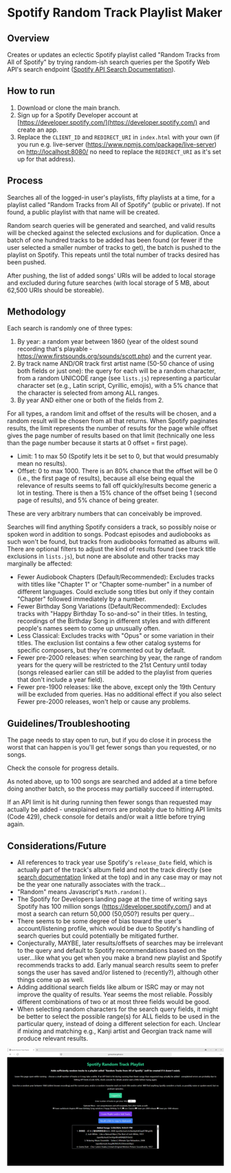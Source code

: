 # Spotify Random Track Playlist Maker

## Overview
Creates or updates an eclectic Spotify playlist called "Random Tracks from All of Spotify" by trying random-ish search queries per the Spotify Web API's search endpoint ([Spotify API Search Documentation](https://developer.spotify.com/documentation/web-api/reference/search)).

## How to run
1. Download or clone the main branch.
2. Sign up for a Spotify Developer account at [https://developer.spotify.com/](https://developer.spotify.com/) and create an app.
3. Replace the `CLIENT_ID` and `REDIRECT_URI` in `index.html` with your own (if you run e.g. live-server (https://www.npmjs.com/package/live-server) on [http://localhost:8080/](http://localhost:8080/) no need to replace the `REDIRECT_URI` as it's set up for that address).

## Process
Searches all of the logged-in user's playlists, fifty playlists at a time, for a playlist called "Random Tracks from All of Spotify" (public or private). If not found, a public playlist with that name will be created.

Random search queries will be generated and searched, and valid results will be checked against the selected exclusions and for duplication. Once a batch of one hundred tracks to be added has been found (or fewer if the user selected a smaller number of tracks to get), the batch is pushed to the playlist on Spotify. This repeats until the total number of tracks desired has been pushed.

After pushing, the list of added songs' URIs will be added to local storage and excluded during future searches (with local storage of 5 MB, about 62,500 URIs should be storeable).

## Methodology
Each search is randomly one of three types:
1. By year: a random year between 1860 (year of the oldest sound recording that's playable - https://www.firstsounds.org/sounds/scott.php) and the current year.
2. By track name AND/OR track first artist name (50-50 chance of using both fields or just one): the query for each will be a random character, from a random UNICODE range (see `lists.js`) representing a particular character set (e.g., Latin script, Cyrillic, emojis), with a 5% chance that the character is selected from among ALL ranges.
3. By year AND either one or both of the fields from 2.

For all types, a random limit and offset of the results will be chosen, and a random result will be chosen from all that returns. When Spotify paginates results, the limit represents the number of results for the page while offset gives the page number of results based on that limit (technically one less than the page number because it starts at 0 offset = first page).

- Limit: 1 to max 50 (Spotify lets it be set to 0, but that would presumably mean no results).
- Offset: 0 to max 1000. There is an 80% chance that the offset will be 0 (i.e., the first page of results), because all else being equal the relevance of results seems to fall off quickly/results become generic a lot in testing. There is then a 15% chance of the offset being 1 (second page of results), and 5% chance of being greater.

These are very arbitrary numbers that can conceivably be improved.

Searches will find anything Spotify considers a track, so possibly noise or spoken word in addition to songs. Podcast episodes and audiobooks as such won't be found, but tracks from audiobooks formatted as albums will. There are optional filters to adjust the kind of results found (see track title exclusions in `lists.js`), but none are absolute and other tracks may marginally be affected:

- Fewer Audiobook Chapters (Default/Recommended): Excludes tracks with titles like "Chapter 1" or "Chapter some-number" in a number of different languages. Could exclude song titles but only if they contain "Chapter" followed immediately by a number.
- Fewer Birthday Song Variations (Default/Recommended): Excludes tracks with "Happy Birthday To so-and-so" in their titles. In testing, recordings of the Birthday Song in different styles and with different people's names seem to come up unusually often.
- Less Classical: Excludes tracks with "Opus" or some variation in their titles. The exclusion list contains a few other catalog systems for specific composers, but they're commented out by default.
- Fewer pre-2000 releases: when searching by year, the range of random years for the query will be restricted to the 21st Century until today (songs released earlier can still be added to the playlist from queries that don't include a year field).
- Fewer pre-1900 releases: like the above, except only the 19th Century will be excluded from queries. Has no additional effect if you also select Fewer pre-2000 releases, won't help or cause any problems.

## Guidelines/Troubleshooting
The page needs to stay open to run, but if you do close it in process the worst that can happen is you'll get fewer songs than you requested, or no songs.

Check the console for progress details.

As noted above, up to 100 songs are searched and added at a time before doing another batch, so the process may partially succeed if interrupted.

If an API limit is hit during running then fewer songs than requested may actually be added - unexplained errors are probably due to hitting API limits (Code 429), check console for details and/or wait a little before trying again.

## Considerations/Future
- All references to track year use Spotify's `release_Date` field, which is actually part of the track's album field and not the track directly (see [search documentation](https://developer.spotify.com/documentation/web-api/reference/search) linked at the top) and in any case may or may not be the year one naturally associates with the track...
- "Random" means Javascript's `Math.random()`.
- The Spotify for Developers landing page at the time of writing says Spotify has 100 million songs (https://developer.spotify.com/) and at most a search can return 50,000 (50,050?) results per query...
- There seems to be some degree of bias toward the user's account/listening profile, which would be due to Spotify's handling of search queries but could potentially be mitigated further.
- Conjecturally, MAYBE, later results/offsets of searches may be irrelevant to the query and default to Spotify recommendations based on the user...like what you get when you make a brand new playlist and Spotify recommends tracks to add. Early manual search results seem to prefer songs the user has saved and/or listened to (recently?), although other things come up as well.
- Adding additional search fields like album or ISRC may or may not improve the quality of results. Year seems the most reliable. Possibly different combinations of two or at most three fields would be good.
- When selecting random characters for the search query fields, it might be better to select the possible range(s) for ALL fields to be used in the particular query, instead of doing a different selection for each. Unclear if mixing and matching e.g., Kanji artist and Georgian track name will produce relevant results.

![sample](/sample.png)

